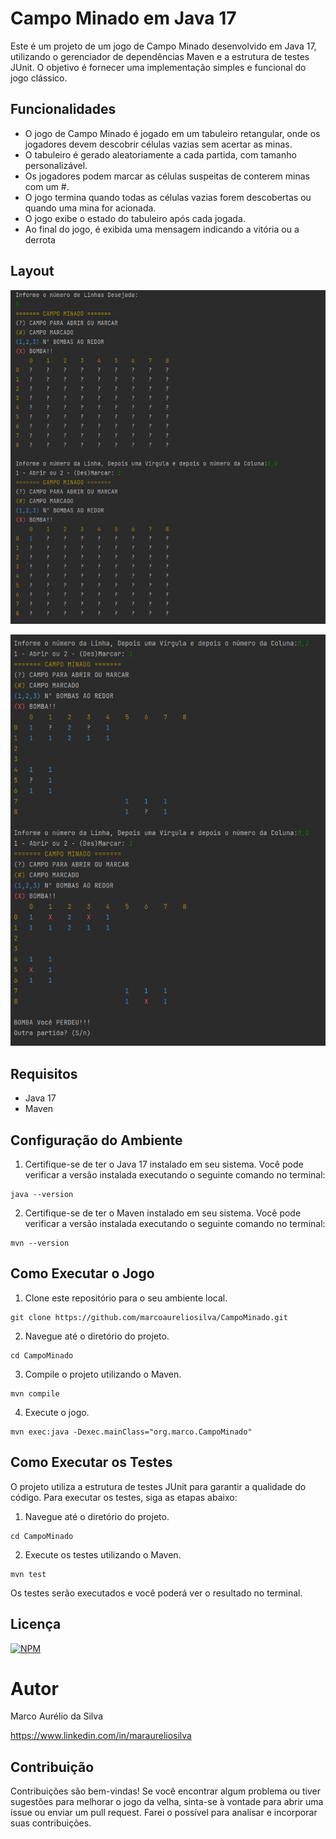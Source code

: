 # Campo Minado em Java 17

Este é um projeto de um jogo de Campo Minado desenvolvido em Java 17, utilizando o gerenciador de dependências Maven e a estrutura de testes JUnit. 
O objetivo é fornecer uma implementação simples e funcional do jogo clássico.

## Funcionalidades

- O jogo de Campo Minado é jogado em um tabuleiro retangular, onde os jogadores devem descobrir células vazias sem acertar as minas.
- O tabuleiro é gerado aleatoriamente a cada partida, com tamanho personalizável.
- Os jogadores podem marcar as células suspeitas de conterem minas com um #.
- O jogo termina quando todas as células vazias forem descobertas ou quando uma mina for acionada.
- O jogo exibe o estado do tabuleiro após cada jogada.
- Ao final do jogo, é exibida uma mensagem indicando a vitória ou a derrota

## Layout
![Campo Minado 1](https://github.com/marcoaureliosilva/CampoMinado/blob/main/CampoMinado01.png)

![Campo Minado 2](https://github.com/marcoaureliosilva/CampoMinado/blob/main/CampoMinado02.png)

## Requisitos

- Java 17
- Maven

## Configuração do Ambiente

1. Certifique-se de ter o Java 17 instalado em seu sistema. Você pode verificar a versão instalada executando o seguinte comando no terminal:

```shell
java --version
```
2. Certifique-se de ter o Maven instalado em seu sistema. Você pode verificar a versão instalada executando o seguinte comando no terminal:

```shell
mvn --version
```

## Como Executar o Jogo

1. Clone este repositório para o seu ambiente local.

```shell
git clone https://github.com/marcoaureliosilva/CampoMinado.git
```

2. Navegue até o diretório do projeto.
```shell
cd CampoMinado
```

3. Compile o projeto utilizando o Maven.
```shell
mvn compile
```

4. Execute o jogo.
```shell
mvn exec:java -Dexec.mainClass="org.marco.CampoMinado"
```

## Como Executar os Testes

O projeto utiliza a estrutura de testes JUnit para garantir a qualidade do código. Para executar os testes, siga as etapas abaixo:

1. Navegue até o diretório do projeto.
```shell
cd CampoMinado
```

2. Execute os testes utilizando o Maven.
```shell
mvn test
```
Os testes serão executados e você poderá ver o resultado no terminal.

## Licença
[![NPM](https://img.shields.io/npm/l/react)](https://github.com/marcoaureliosilva/CampoMinado/blob/main/LICENSE)

# Autor

Marco Aurélio da Silva

https://www.linkedin.com/in/maraureliosilva

## Contribuição

Contribuições são bem-vindas! Se você encontrar algum problema ou tiver sugestões para melhorar o jogo da velha, sinta-se à vontade para abrir uma issue ou enviar um pull request. Farei o possível para analisar e incorporar suas contribuições. 
